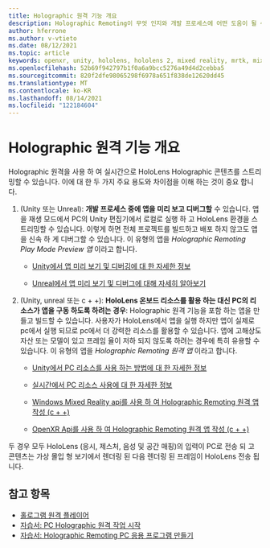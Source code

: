 ```yaml
---
title: Holographic 원격 기능 개요
description: Holographic Remoting이 무엇 인지와 개발 프로세스에 어떤 도움이 될 수 있는지에 대해 알아봅니다.
author: hferrone
ms.author: v-vtieto
ms.date: 08/12/2021
ms.topic: article
keywords: openxr, unity, hololens, hololens 2, mixed reality, mrtk, mixed reality Toolkit, 확대 현실, 가상 현실, 혼합 현실 헤드셋, 학습, 자습서, 시작, holographic 원격, 데스크톱, 미리 보기
ms.openlocfilehash: 52b69f942797b1f0a6a9bcc5276a49d4d2cebba5
ms.sourcegitcommit: 820f2dfe98065298f6978a651f838de12620dd45
ms.translationtype: MT
ms.contentlocale: ko-KR
ms.lasthandoff: 08/14/2021
ms.locfileid: "122184604"
---
```

# <a name="holographic-remoting-overview"></a>Holographic 원격 기능 개요

Holographic 원격을 사용 하 여 실시간으로 HoloLens Holographic 콘텐츠를 스트리밍할 수 있습니다. 이에 대 한 두 가지 주요 용도와 차이점을 이해 하는 것이 중요 합니다.

1. (Unity 또는 Unreal): **개발 프로세스 중에 앱을 미리 보고 디버그할** 수 있습니다. 앱을 재생 모드에서 PC의 Unity 편집기에서 로컬로 실행 하 고 HoloLens 환경을 스트리밍할 수 있습니다. 이렇게 하면 전체 프로젝트를 빌드하고 배포 하지 않고도 앱을 신속 하 게 디버그할 수 있습니다. 이 유형의 앱을 _Holographic Remoting Play Mode Preview 앱_ 이라고 합니다.

    - [Unity에서 앱 미리 보기 및 디버깅에 대 한 자세한 정보](../unity/preview-and-debug-your-app.md)

    - [Unreal에서 앱 미리 보기 및 디버그에 대해 자세히 알아보기](../unreal/unreal-streaming.md)

1. (Unity, unreal 또는 c + +): **HoloLens 온보드 리소스를 활용 하는 대신 PC의 리소스가 앱을 구동 하도록 하려는 경우**: Holographic 원격 기능을 포함 하는 앱을 만들고 빌드할 수 있습니다. 사용자가 HoloLens에서 앱을 실행 하지만 앱이 실제로 pc에서 실행 되므로 pc에서 더 강력한 리소스를 활용할 수 있습니다. 앱에 고해상도 자산 또는 모델이 있고 프레임 율이 저하 되지 않도록 하려는 경우에 특히 유용할 수 있습니다. 이 유형의 앱을 _Holographic Remoting 원격 앱_ 이라고 합니다.

    - [Unity에서 PC 리소스를 사용 하는 방법에 대 한 자세한 정보](../unity/use-pc-resources.md)

    - [실시간에서 PC 리소스 사용에 대 한 자세한 정보](../unreal/unreal-streaming.md)

    - [Windows Mixed Reality api를 사용 하 여 Holographic Remoting 원격 앱 작성 (c + +)](holographic-remoting-create-remote-wmr.md)

    - [OpenXR Api를 사용 하 여 Holographic Remoting 원격 앱 작성 (c + +)](holographic-remoting-create-remote-openxr.md)

두 경우 모두 HoloLens (응시, 제스처, 음성 및 공간 매핑)의 입력이 PC로 전송 되 고 콘텐츠는 가상 몰입 형 보기에서 렌더링 된 다음 렌더링 된 프레임이 HoloLens 전송 됩니다. 

## <a name="see-also"></a>참고 항목

* [홀로그램 원격 플레이어](holographic-remoting-player.md)
* [자습서: PC Holographic 원격 작업 시작](../unity/tutorials/mr-learning-pc-holographic-remoting-01.md)
* [자습서: Holographic Remoting PC 응용 프로그램 만들기](../unity/tutorials/mr-learning-pc-holographic-remoting-02.md)
